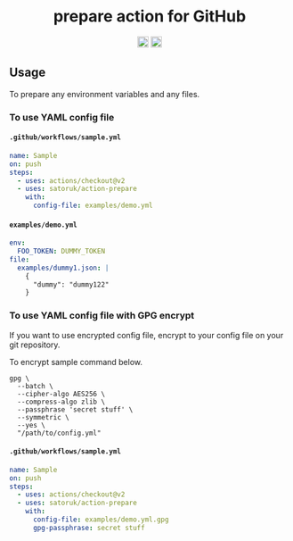 <h1 align="center">prepare action for GitHub</h2>

<p align="center">
  <a href="https://github.com/satoruk/action-prepare/actions?query=workflow%3ATest"><img src="https://github.com/satoruk/action-prepare/workflows/Test/badge.svg" height="20"/></a>
  <a href="https://codecov.io/gh/satoruk/action-prepare"><img src="https://codecov.io/gh/satoruk/action-prepare/branch/master/graph/badge.svg" height="20"/></a>
</p>

## Usage

To prepare any environment variables and any files.

### To use YAML config file

#### `.github/workflows/sample.yml`

```yaml
name: Sample
on: push
steps:
  - uses: actions/checkout@v2
  - uses: satoruk/action-prepare
    with:
      config-file: examples/demo.yml
```

#### `examples/demo.yml`

```yaml
env:
  FOO_TOKEN: DUMMY_TOKEN
file:
  examples/dummy1.json: |
    {
      "dummy": "dummy122"
    }
```

### To use YAML config file with GPG encrypt

If you want to use encrypted config file, encrypt to your config file on your git repository.

To encrypt sample command below.

```shell
gpg \
  --batch \
  --cipher-algo AES256 \
  --compress-algo zlib \
  --passphrase 'secret stuff' \
  --symmetric \
  --yes \
  "/path/to/config.yml"
```

#### `.github/workflows/sample.yml`

```yaml
name: Sample
on: push
steps:
  - uses: actions/checkout@v2
  - uses: satoruk/action-prepare
    with:
      config-file: examples/demo.yml.gpg
      gpg-passphrase: secret stuff
```
